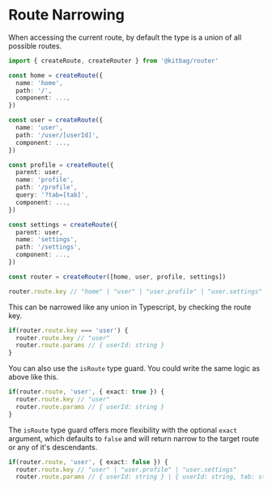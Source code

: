 # Route Narrowing

When accessing the current route, by default the type is a union of all possible routes. 

```ts
import { createRoute, createRouter } from '@kitbag/router'

const home = createRoute({
  name: 'home',
  path: '/',
  component: ...,
})

const user = createRoute({
  name: 'user',
  path: '/user/[userId]',
  component: ...,
})

const profile = createRoute({
  parent: user,
  name: 'profile',
  path: '/profile',
  query: '?tab=[tab]',
  component: ...,
})

const settings = createRoute({
  parent: user,
  name: 'settings',
  path: '/settings',
  component: ...,
})

const router = createRouter([home, user, profile, settings])

router.route.key // "home" | "user" | "user.profile" | "user.settings"
```

This can be narrowed like any union in Typescript, by checking the route key.

```ts
if(router.route.key === 'user') {
  router.route.key // "user"
  router.route.params // { userId: string }
}
```

You can also use the `isRoute` type guard. You could write the same logic as above like this.

```ts
if(router.route, 'user', { exact: true }) {
  router.route.key // "user"
  router.route.params // { userId: string }
}
```

The `isRoute` type guard offers more flexibility with the optional `exact` argument, which defaults to `false` and will return narrow to the target route or any of it's descendants. 

```ts
if(router.route, 'user', { exact: false }) {
  router.route.key // "user" | "user.profile" | "user.settings"
  router.route.params // { userId: string } | { userId: string, tab: string }
